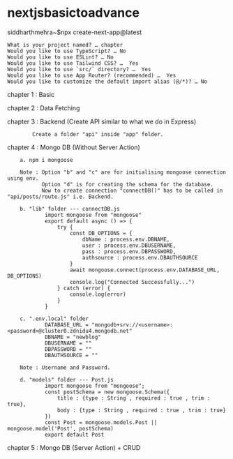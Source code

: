 # nextjsbasictoadvance

siddharthmehra~$npx create-next-app@latest

    What is your project named? … chapter
    Would you like to use TypeScript? … No
    Would you like to use ESLint? … No
    Would you like to use Tailwind CSS? …  Yes
    Would you like to use `src/` directory? …  Yes
    Would you like to use App Router? (recommended) …  Yes
    Would you like to customize the default import alias (@/*)? … No

chapter 1 : Basic

chapter 2 : Data Fetching

chapter 3 : Backend
            (Create API similar to what we do in Express)
            
            Create a folder "api" inside "app" folder.

chapter 4 : Mongo DB (Without Server Action)

        a. npm i mongoose
        
        Note : Option "b" and "c" are for initialising mongoose connection using env. 
               Option "d" is for creating the schema for the database. 
               Now to create connection "connectDB()" has to be called in "api/posts/route.js" i.e. Backend.

        b. "lib" folder --- connectDB.js
                import mongoose from "mongoose"
                export default async () => {
                    try {
                        const DB_OPTIONS = {
                            dbName : process.env.DBNAME,
                            user : process.env.DBUSERNAME,
                            pass : process.env.DBPASSWORD,
                            authsource : process.env.DBAUTHSOURCE
                        }
                        await mongoose.connect(process.env.DATABASE_URL, DB_OPTIONS)
                        console.log("Connected Successfully...")
                    } catch (error) {
                        console.log(error)
                    }
                }

        c. ".env.local" folder
                DATABASE_URL = "mongodb+srv://<username>:<password>@cluster0.zdnidu4.mongodb.net"
                DBNAME = "newblog"
                DBUSERNAME = ""
                DBPASSWORD = ""
                DBAUTHSOURCE = ""

        Note : Username and Password.

        d. "models" folder --- Post.js
                import mongoose from "mongoose";
                const postSchema = new mongoose.Schema({
                    title : {type : String , required : true , trim : true},
                    body : {type : String , required : true , trim : true}
                })
                const Post = mongoose.models.Post || mongoose.model('Post', postSchema)
                export default Post    


chapter 5 : Mongo DB (Server Action) + CRUD
